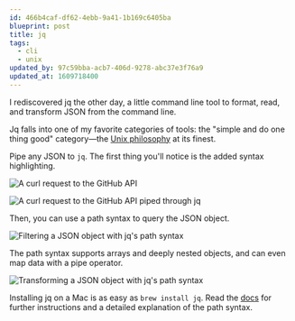 ```yaml
---
id: 466b4caf-df62-4ebb-9a41-1b169c6405ba
blueprint: post
title: jq
tags:
  - cli
  - unix
updated_by: 97c59bba-acb7-406d-9278-abc37e3f76a9
updated_at: 1609718400
---
```

I rediscovered jq the other day, a little command line tool to format, read, and transform JSON from the command line.

Jq falls into one of my favorite categories of tools: the "simple and do one thing good" category—the [Unix philosophy](https://en.wikipedia.org/wiki/Unix_philosophy) at its finest.

<!--more-->

Pipe any JSON to `jq`. The first thing you'll notice is the added syntax highlighting.

![A curl request to the GitHub API](/media/jq-before.jpg)

![A curl request to the GitHub API piped through jq](/media/jq-highlight.jpg)

Then, you can use a path syntax to query the JSON object.

![Filtering a JSON object with jq's path syntax](/media/jq-path.jpg)

The path syntax supports arrays and deeply nested objects, and can even map data with a pipe operator.

![Transforming a JSON object with jq's path syntax](/media/jq-pipe.jpg)

Installing jq on a Mac is as easy as `brew install jq`. Read the [docs](https://stedolan.github.io/jq/) for further instructions and a detailed explanation of the path syntax.
